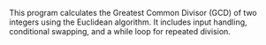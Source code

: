 This program calculates the Greatest Common Divisor (GCD) of two integers using the Euclidean algorithm. It includes input handling, conditional swapping, and a while loop for repeated division.
